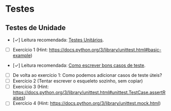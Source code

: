 # Testes

## Testes de Unidade

- [✓] Leitura recomendada: [Testes Unitários](TESTES-UNITARIOS.md).
- [ ] Exercício 1 (Hint: https://docs.python.org/3/library/unittest.html#basic-example)
- [✓] Leitura recomendada: [Como escrever bons casos de teste](CASOS-DE-TESTE.md).
- [ ] De volta ao exercício 1: Como podemos adicionar casos de teste úteis?
- [ ] Exercício 2 (Tentar escrever o esqueleto sozinho, sem copiar)
- [ ] Exercício 3 (Hint: https://docs.python.org/3/library/unittest.html#unittest.TestCase.assertRaises)
- [ ] Exercício 4 (Hint: https://docs.python.org/3/library/unittest.mock.html)